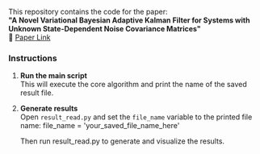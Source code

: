 This repository contains the code for the paper:  
**"A Novel Variational Bayesian Adaptive Kalman Filter for Systems with Unknown State-Dependent Noise Covariance Matrices"**  
📄 [Paper Link](https://ieeexplore.ieee.org/abstract/document/10644401)

### Instructions

1. **Run the main script**  
   This will execute the core algorithm and print the name of the saved result file.

2. **Generate results**  
   Open `result_read.py` and set the `file_name` variable to the printed file name:
   file_name = 'your_saved_file_name_here'

   Then run result_read.py to generate and visualize the results.
